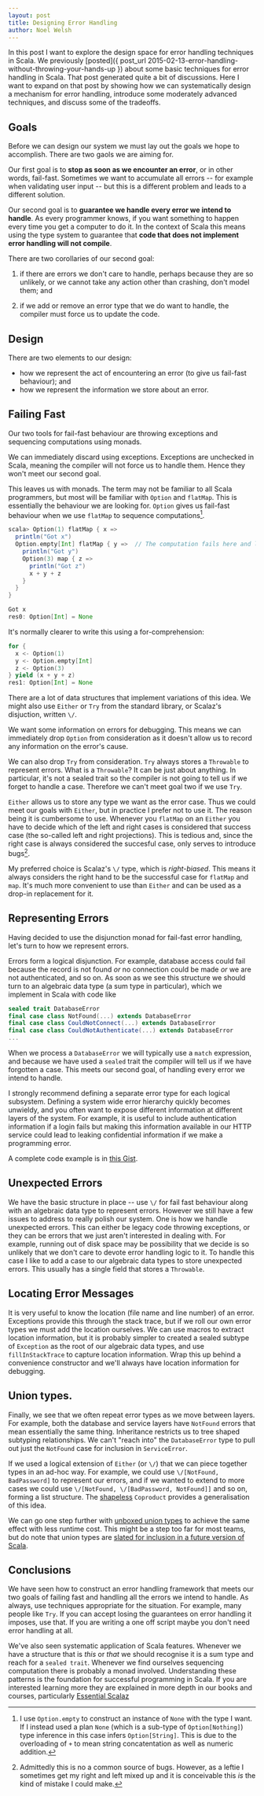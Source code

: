 ```yaml
---
layout: post
title: Designing Error Handling
author: Noel Welsh
---
```


In this post I want to explore the design space for error handling techniques in Scala. We previously [posted]({ post_url 2015-02-13-error-handling-without-throwing-your-hands-up }) about some basic techniques for error handling in Scala. That post generated quite a bit of discussions. Here I want to expand on that post by showing how we can systematically design a mechanism for error handling, introduce some moderately advanced techniques, and discuss some of the tradeoffs.

<!-- break -->

## Goals

Before we can design our system we must lay out the goals we hope to accomplish. There are two gaols we are aiming for.

Our first goal is to **stop as soon as we encounter an error**, or in other words, fail-fast. Sometimes we want to accumulate all errors -- for example when validating user input -- but this is a different problem and leads to a different solution.

Our second goal is to **guarantee we handle every error we intend to handle**. As every programmer knows, if you want something to happen every time you get a computer to do it. In the context of Scala this means using the type system to guarantee that **code that does not implement error handling will not compile**.

There are two corollaries of our second goal:

1. if there are errors we don't care to handle, perhaps because they are so unlikely, or we cannot take any action other than crashing, don't model them; and

2. if we add or remove an error type that we do want to handle, the compiler must force us to update the code.


## Design

There are two elements to our design:

- how we represent the act of encountering an error (to give us fail-fast behaviour); and
- how we represent the information we store about an error.


## Failing Fast

Our two tools for fail-fast behaviour are throwing exceptions and sequencing computations using monads.

We can immediately discard using exceptions. Exceptions are unchecked in Scala, meaning the compiler will not force us to handle them. Hence they won't meet our second goal.

This leaves us with monads. The term may not be familiar to all Scala programmers, but most will be familiar with `Option` and `flatMap`. This is essentially the behaviour we are looking for. `Option` gives us fail-fast behaviour when we use `flatMap` to sequence computations[^type-inference].

[^type-inference]: I use `Option.empty` to construct an instance of `None` with the type I want. If I instead used a plan `None` (which is a sub-type of `Option[Nothing]`) type inference in this case infers `Option[String]`. This is due to the overloading of `+` to mean string concatentation as well as numeric addition.

~~~ scala
scala> Option(1) flatMap { x =>
  println("Got x")
  Option.empty[Int] flatMap { y =>  // The computation fails here and later steps do not run
    println("Got y")
    Option(3) map { z =>
      println("Got z")
      x + y + z
    }
  }
}

Got x
res0: Option[Int] = None
~~~

It's normally clearer to write this using a for-comprehension:

~~~ scala
for {
  x <- Option(1)
  y <- Option.empty[Int]
  z <- Option(3)
} yield (x + y + z)
res1: Option[Int] = None
~~~

There are a lot of data structures that implement variations of this idea. We might also use `Either` or `Try` from the standard library, or Scalaz's disjuction, written `\/`.

We want some information on errors for debugging. This means we can immediately drop `Option` from consideration as it doesn't allow us to record any information on the error's cause.

We can also drop `Try` from consideration. `Try` always stores a `Throwable` to represent errors. What is a `Throwable`? It can be just about anything. In particular, it's not a sealed trait so the compiler is not going to tell us if we forget to handle a case. Therefore we can't meet goal two if we use `Try`.

`Either` allows us to store any type we want as the error case. Thus we could meet our goals with `Either`, but in practice I prefer not to use it. The reason being it is cumbersome to use. Whenever you `flatMap` on an `Either` you have to decide which of the left and right cases is considered that success case (the so-called left and right projections). This is tedious and, since the right case is always considered the succesful case, only serves to introduce bugs[^bugs].

[^bugs]: Admittedly this is no a common source of bugs. However, as a leftie I sometimes get my right and left mixed up and it is conceivable this *is* the kind of mistake I could make.

My preferred choice is Scalaz's `\/` type, which is *right-biased*. This means it always considers the right hand to be the successful case for `flatMap` and `map`. It's much more convenient to use than `Either` and can be used as a drop-in replacement for it.


## Representing Errors

Having decided to use the disjunction monad for fail-fast error handling, let's turn to how we represent errors. 

Errors form a logical disjunction. For example, database access could fail because the record is not found *or* no connection could be made *or* we are not authenticated, and so on. As soon as we see this structure we should turn to an algebraic data type (a sum type in particular), which we implement in Scala with code like

~~~ scala
sealed trait DatabaseError
final case class NotFound(...) extends DatabaseError
final case class CouldNotConnect(...) extends DatabaseError
final case class CouldNotAuthenticate(...) extends DatabaseError
...
~~~

When we process a `DatabaseError` we will typically use a `match` expression, and because we have used a `sealed` trait the compiler will tell us if we have forgotten a case. This meets our second goal, of handling every error we intend to handle.


I strongly recommend defining a separate error type for each logical subsystem. Defining a system wide error hierarchy quickly becomes unwieldy, and you often want to expose different information at different layers of the system. For example, it is useful to include authentication information if a login fails but making this information available in our HTTP service could lead to leaking confidential information if we make a programming error.

A complete code example is in [this Gist](https://gist.github.com/noelwelsh/9cacc8683bf3231b9219).


## Unexpected Errors

We have the basic structure in place -- use `\/` for fail fast behaviour along with an algebraic data type to represent errors. However we still have a few issues to address to really polish our system. One is how we handle unexpected errors. This can either be legacy code throwing exceptions, or they can be errors that we just aren't interested in dealing with. For example, running out of disk space may be possibility that we decide is so unlikely that we don't care to devote error handling logic to it. To handle this case I like to add a case to our algebraic data types to store unexpected errors. This usually has a single field that stores a `Throwable`.


## Locating Error Messages

It is very useful to know the location (file name and line number) of an error. Exceptions provide this through the stack trace, but if we roll our own error types we must add the location ourselves. We can use macros to extract location information, but it is probably simpler to created a sealed subtype of `Exception` as the root of our algebraic data types, and use `fillInStackTrace` to capture location information. Wrap this up behind a convenience constructor and we'll always have location information for debugging.


## Union types.

Finally, we see that we often repeat error types as we move between layers. For example, both the database and service layers have `NotFound` errors that mean essentially the same thing. Inheritance restricts us to tree shaped subtyping relationships. We can't "reach into" the `DatabaseError` type to pull out just the `NotFound` case for inclusion in `ServiceError`.

If we used a logical extension of `Either` (or `\/`) that we can piece together types in an ad-hoc way. For example, we could use `\/[NotFound, BadPassword]` to represent our errors, and if we wanted to extend to more cases we could use `\/[NotFound, \/[BadPassword, NotFound]]` and so on, forming a list structure. The [shapeless](https://github.com/milessabin/shapeless) `Coproduct` provides a generalisation of this idea.

We can go one step further with [unboxed union types](http://www.chuusai.com/2011/06/09/scala-union-types-curry-howard/) to achieve the same effect with less runtime cost. This might be a step too far for most teams, but do note that union types are [slated for inclusion in a future version of Scala](http://www.scala-lang.org/news/roadmap-next).


## Conclusions

We have seen how to construct an error handling framework that meets our two goals of failing fast and handling all the errors we intend to handle. As always, use techniques appropriate for the situation. For example, many people like `Try`. If you can accept losing the guarantees on error handling it imposes, use that. If you are writing a one off script maybe you don't need error handling at all.

We've also seen systematic application of Scala features. Whenever we have a structure that is *this* or *that* we should recognise it is a sum type and reach for a `sealed trait`. Whenever we find ourselves sequencing computation there is probably a monad involved. Understanding these patterns is the foundation for successful programming in Scala. If you are interested learning more they are explained in more depth in our books and courses, particularly [Essential Scalaz](http://underscore.io/training/courses/essential-scalaz/)
